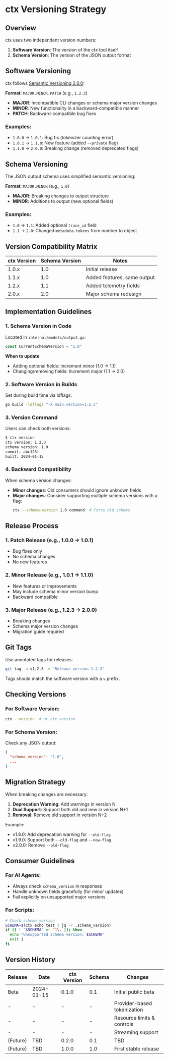 # ctx Versioning Strategy

## Overview

ctx uses two independent version numbers:
1. **Software Version**: The version of the ctx tool itself
2. **Schema Version**: The version of the JSON output format

## Software Versioning

ctx follows [Semantic Versioning 2.0.0](https://semver.org/):

**Format**: `MAJOR.MINOR.PATCH` (e.g., `1.2.3`)

- **MAJOR**: Incompatible CLI changes or schema major version changes
- **MINOR**: New functionality in a backward-compatible manner
- **PATCH**: Backward-compatible bug fixes

### Examples:
- `1.0.0` → `1.0.1`: Bug fix (tokenizer counting error)
- `1.0.1` → `1.1.0`: New feature (added `--private` flag)
- `1.1.0` → `2.0.0`: Breaking change (removed deprecated flags)

## Schema Versioning

The JSON output schema uses simplified semantic versioning:

**Format**: `MAJOR.MINOR` (e.g., `1.0`)

- **MAJOR**: Breaking changes to output structure
- **MINOR**: Additions to output (new optional fields)

### Examples:
- `1.0` → `1.1`: Added optional `trace_id` field
- `1.1` → `2.0`: Changed `metadata.tokens` from number to object

## Version Compatibility Matrix

| ctx Version | Schema Version | Notes |
|------------|---------------|--------|
| 1.0.x      | 1.0          | Initial release |
| 1.1.x      | 1.0          | Added features, same output |
| 1.2.x      | 1.1          | Added telemetry fields |
| 2.0.x      | 2.0          | Major schema redesign |

## Implementation Guidelines

### 1. Schema Version in Code

Located in `internal/models/output.go`:
```go
const CurrentSchemaVersion = "1.0"
```

**When to update**:
- Adding optional fields: Increment minor (1.0 → 1.1)
- Changing/removing fields: Increment major (1.1 → 2.0)

### 2. Software Version in Builds

Set during build time via ldflags:
```bash
go build -ldflags "-X main.version=1.2.3"
```

### 3. Version Command

Users can check both versions:
```bash
$ ctx version
ctx version: 1.2.3
schema version: 1.0
commit: abc123f
built: 2024-01-15
```

### 4. Backward Compatibility

When schema version changes:
- **Minor changes**: Old consumers should ignore unknown fields
- **Major changes**: Consider supporting multiple schema versions with a flag:
  ```bash
  ctx --schema-version 1.0 command  # Force old schema
  ```

## Release Process

### 1. Patch Release (e.g., 1.0.0 → 1.0.1)
- Bug fixes only
- No schema changes
- No new features

### 2. Minor Release (e.g., 1.0.1 → 1.1.0)
- New features or improvements
- May include schema minor version bump
- Backward compatible

### 3. Major Release (e.g., 1.2.3 → 2.0.0)
- Breaking changes
- Schema major version changes
- Migration guide required

## Git Tags

Use annotated tags for releases:
```bash
git tag -a v1.2.3 -m "Release version 1.2.3"
```

Tags should match the software version with a `v` prefix.

## Checking Versions

### For Software Version:
```bash
ctx --version  # or ctx version
```

### For Schema Version:
Check any JSON output:
```json
{
  "schema_version": "1.0",
  ...
}
```

## Migration Strategy

When breaking changes are necessary:

1. **Deprecation Warning**: Add warnings in version N
2. **Dual Support**: Support both old and new in version N+1
3. **Removal**: Remove old support in version N+2

Example:
- v1.8.0: Add deprecation warning for `--old-flag`
- v1.9.0: Support both `--old-flag` and `--new-flag`
- v2.0.0: Remove `--old-flag`

## Consumer Guidelines

### For AI Agents:
- Always check `schema_version` in responses
- Handle unknown fields gracefully (for minor updates)
- Fail explicitly on unsupported major versions

### For Scripts:
```bash
# Check schema version
SCHEMA=$(ctx echo test | jq -r .schema_version)
if [[ ! "$SCHEMA" =~ ^1\. ]]; then
  echo "Unsupported schema version: $SCHEMA"
  exit 1
fi
```

## Version History

| Release | Date | ctx Version | Schema | Changes |
|---------|------|------------|--------|---------|
| Beta | 2024-01-15 | 0.1.0 | 0.1 | Initial public beta |
| - | - | - | - | Provider-based tokenization |
| - | - | - | - | Resource limits & controls |
| - | - | - | - | Streaming support |
| (Future) | TBD | 0.2.0 | 0.1 | TBD |
| (Future) | TBD | 1.0.0 | 1.0 | First stable release |